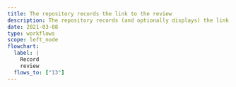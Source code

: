 ```yaml
---
title: The repository records the link to the review
description: The repository records (and optionally displays) the link to the review
date: 2021-03-08
type: workflows
scope: left_node
flowchart:
  label: |
    Record
    review
  flows_to: ["13"]
---
```


